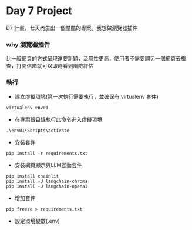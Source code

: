 # Day 7 Project

D7 計畫，七天內生出一個酷酷的專案。我想做瀏覽器插件
### why 瀏覽器插件
比一般網頁的方式呈現還要新穎，泛用性更高，使用者不需要開另一個網頁去檢查，打開信箱就可以即時看到風險評估
### 執行
- 建立虛擬環境(第一次執行需要執行，並確保有 virtualenv 套件)
```
virtualenv env01
```
- 在專案跟目錄執行此命令進入虛擬環境
```
.\env01\Scripts\activate
```
- 安裝套件
```
pip install -r requirements.txt
```
- 安裝網頁顯示與LLM互動套件
```
pip install chainlit
pip install -U langchain-chroma
pip install -U langchain-openai
```

- 增加套件
```
pip freeze > requirements.txt
```

- 設定環境變數(.env)